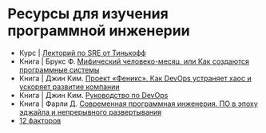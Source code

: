 # Ресурсы для изучения программной инженерии

- Курс | [Лекторий по SRE от Тинькофф](https://www.youtube.com/playlist?list=PLjCCarnDJNstX36A6Cw_YD28thNFev1op)
- Книга | Брукс Ф. [Мифический человеко-месяц, или Как создаются программные системы](https://www.piter.com/collection/all/product/mificheskiy-cheloveko-mesyats-ili-kak-sozdayutsya-programmnye-sistemy)
- Книга | Джин Ким. [Проект «Феникс». Как DevOps устраняет хаос и ускоряет развитие компании](https://bombora.ru/book/64983/)
- Книга | Джин Ким. [Руководство по DevOps](https://www.mann-ivanov-ferber.ru/books/rukovodstvo-po-devops/)
- Книга | Фарли Д. [Современная программная инженерия. ПО в эпоху эджайла и непрерывного развертывания](https://www.piter.com/collection/all/product/sovremennaya-programmnaya-inzheneriya-po-v-epohu-edzhayla-i-nepreryvnogo-razvertyvaniya)
- [12 факторов](https://12factor.net/ru/)
